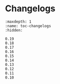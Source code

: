 # Changelogs

```{toctree}
:maxdepth: 1
:name: toc-changelogs
:hidden:

0.19
0.18
0.17
0.16
0.15
0.14
0.13
0.12
0.11
0.10

```
